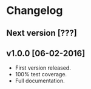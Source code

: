 # Changelog

## Next version [???]

## v1.0.0 [06-02-2016]

- First version released.
- 100% test coverage.
- Full documentation.
